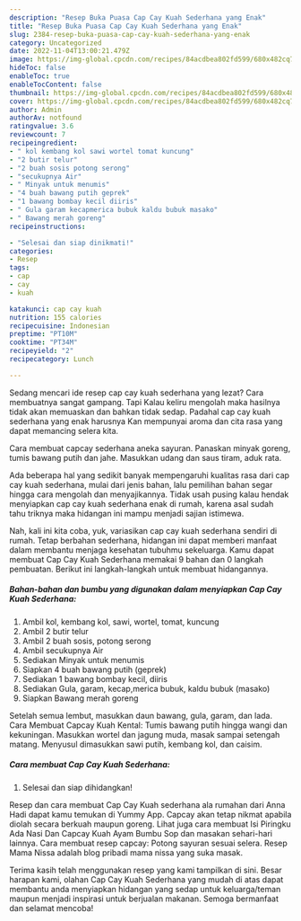 ```yaml
---
description: "Resep Buka Puasa Cap Cay Kuah Sederhana yang Enak"
title: "Resep Buka Puasa Cap Cay Kuah Sederhana yang Enak"
slug: 2384-resep-buka-puasa-cap-cay-kuah-sederhana-yang-enak
category: Uncategorized
date: 2022-11-04T13:00:21.479Z
image: https://img-global.cpcdn.com/recipes/84acdbea802fd599/680x482cq70/cap-cay-kuah-sederhana-foto-resep-utama.jpg
hideToc: false
enableToc: true
enableTocContent: false
thumbnail: https://img-global.cpcdn.com/recipes/84acdbea802fd599/680x482cq70/cap-cay-kuah-sederhana-foto-resep-utama.jpg
cover: https://img-global.cpcdn.com/recipes/84acdbea802fd599/680x482cq70/cap-cay-kuah-sederhana-foto-resep-utama.jpg
author: Admin
authorAv: notfound
ratingvalue: 3.6
reviewcount: 7
recipeingredient:
- " kol kembang kol sawi wortel tomat kuncung"
- "2 butir telur"
- "2 buah sosis potong serong"
- "secukupnya Air"
- " Minyak untuk menumis"
- "4 buah bawang putih geprek"
- "1 bawang bombay kecil diiris"
- " Gula garam kecapmerica bubuk kaldu bubuk masako"
- " Bawang merah goreng"
recipeinstructions:

- "Selesai dan siap dinikmati!"
categories:
- Resep
tags:
- cap
- cay
- kuah

katakunci: cap cay kuah 
nutrition: 155 calories
recipecuisine: Indonesian
preptime: "PT10M"
cooktime: "PT34M"
recipeyield: "2"
recipecategory: Lunch

---
```



Sedang mencari ide resep cap cay kuah sederhana yang lezat? Cara membuatnya sangat gampang. Tapi Kalau keliru mengolah maka hasilnya tidak akan memuaskan dan bahkan tidak sedap. Padahal cap cay kuah sederhana yang enak harusnya Kan mempunyai aroma dan cita rasa yang dapat memancing selera kita.


Cara membuat capcay sederhana aneka sayuran. Panaskan minyak goreng, tumis bawang putih dan jahe. Masukkan udang dan saus tiram, aduk rata.

Ada beberapa hal yang sedikit banyak mempengaruhi kualitas rasa dari cap cay kuah sederhana, mulai dari jenis bahan, lalu pemilihan bahan segar hingga cara mengolah dan menyajikannya. Tidak usah pusing kalau hendak menyiapkan cap cay kuah sederhana enak di rumah, karena asal sudah tahu triknya maka hidangan ini mampu menjadi sajian istimewa.


Nah, kali ini kita coba, yuk, variasikan cap cay kuah sederhana sendiri di rumah. Tetap berbahan sederhana, hidangan ini dapat memberi manfaat dalam membantu menjaga kesehatan tubuhmu sekeluarga. Kamu dapat membuat Cap Cay Kuah Sederhana memakai 9 bahan dan 0 langkah pembuatan. Berikut ini langkah-langkah untuk membuat hidangannya.

<!--inarticleads1-->

##### Bahan-bahan dan bumbu yang digunakan dalam menyiapkan Cap Cay Kuah Sederhana:

1. Ambil  kol, kembang kol, sawi, wortel, tomat, kuncung
1. Ambil 2 butir telur
1. Ambil 2 buah sosis, potong serong
1. Ambil secukupnya Air
1. Sediakan  Minyak untuk menumis
1. Siapkan 4 buah bawang putih (geprek)
1. Sediakan 1 bawang bombay kecil, diiris
1. Sediakan  Gula, garam, kecap,merica bubuk, kaldu bubuk (masako)
1. Siapkan  Bawang merah goreng


Setelah semua lembut, masukkan daun bawang, gula, garam, dan lada. Cara Membuat Capcay Kuah Kental: Tumis bawang putih hingga wangi dan kekuningan. Masukkan wortel dan jagung muda, masak sampai setengah matang. Menyusul dimasukkan sawi putih, kembang kol, dan caisim. 

<!--inarticleads2-->

##### Cara membuat Cap Cay Kuah Sederhana:


1. Selesai dan siap dihidangkan!

Resep dan cara membuat Cap Cay Kuah sederhana ala rumahan dari Anna Hadi dapat kamu temukan di Yummy App. Capcay akan tetap nikmat apabila diolah secara berkuah maupun goreng. Lihat juga cara membuat Isi Piringku Ada Nasi Dan Capcay Kuah Ayam Bumbu Sop dan masakan sehari-hari lainnya. Cara membuat resep capcay: Potong sayuran sesuai selera. Resep Mama Nissa adalah blog pribadi mama nissa yang suka masak. 

Terima kasih telah menggunakan resep yang kami tampilkan di sini. Besar harapan kami, olahan Cap Cay Kuah Sederhana yang mudah di atas dapat membantu anda menyiapkan hidangan yang sedap untuk keluarga/teman maupun menjadi inspirasi untuk berjualan makanan. Semoga bermanfaat dan selamat mencoba!
